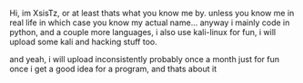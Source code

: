 Hi, im XsisTz,
or at least thats what you know me by.
unless you know me in real life in which case you know my actual name...
anyway i mainly code in python, and a couple more languages,
i also use kali-linux for fun, i will upload some kali and hacking stuff
too.

and yeah, i will upload inconsistently probably once a month just for fun
once i get a good idea for a program, and thats about it
